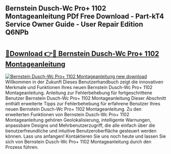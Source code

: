 ## Bernstein Dusch-Wc Pro+ 1102 Montageanleitung PDf Free Download - Part-kT4 Service Owner Guide - User Repair Edition Q6NPb

# <h2><a href="http://df78fpx.blite.top/?on=Bernstein+Dusch-Wc+Pro%2b+1102+Montageanleitung">🔗Download 👉🔴 Bernstein Dusch-Wc Pro+ 1102 Montageanleitung</a></h2>

[![Bernstein Dusch-Wc Pro+ 1102 Montageanleitung new download](https://i.imgur.com/lujVjoI.png)](http://df78fpx.blite.top/?on=Bernstein+Dusch-Wc+Pro%2b+1102+Montageanleitung)
Willkommen in der Zukunft Dieses Benutzerhandbuch zeigt die innovativen Merkmale und Funktionen Ihres neuen Bernstein Dusch-Wc Pro+ 1102 Montageanleitung. Anleitung zur Fehlerbehebung für fortgeschrittene Benutzer Bernstein Dusch-Wc Pro+ 1102 Montageanleitung Dieser Abschnitt enthält erweiterte Tipps zur Fehlerbehebung für erfahrene Benutzer Ihres neuen Bernstein Dusch-Wc Pro+ 1102 Montageanleitung. Zu den erweiterten Funktionen von Bernstein Dusch-Wc Pro+ 1102 Montageanleitung gehören Geolokalisierung, intelligente Warnungen, anpassbare Designs und Mehrbenutzerzugriff, die alle einfach über die benutzerfreundliche und intuitive Benutzeroberfläche gesteuert werden können. Lass uns anfangen! Kontaktieren Sie uns noch heute und lassen Sie sich von Bernstein Dusch-Wc Pro+ 1102 Montageanleitung durch den Prozess führen.
